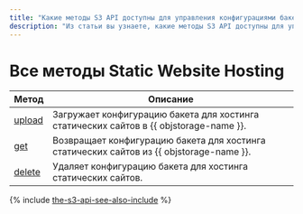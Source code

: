 ```yaml
---
title: "Какие методы S3 API доступны для управления конфигурациями бакетов для статического веб-хостинга в {{ objstorage-full-name }}"
description: "Из статьи вы узнаете, какие методы S3 API доступны для управления конфигурациями бакетов для статического веб-хостинга."
---
```


# Все методы Static Website Hosting

Метод | Описание
----- | -----
[upload](hosting/upload.md) | Загружает конфигурацию бакета для хостинга статических сайтов в {{ objstorage-name }}.
[get](hosting/get.md) | Возвращает конфигурацию бакета для хостинга статических сайтов из {{ objstorage-name }}.
[delete](hosting/delete.md) | Удаляет конфигурацию бакета для хостинга статических сайтов.


{% include [the-s3-api-see-also-include](../../../_includes/storage/the-s3-api-see-also-include.md) %}